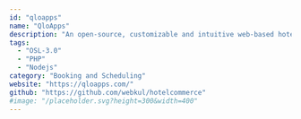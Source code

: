 ```yaml
---
id: "qloapps"
name: "QloApps"
description: "An open-source, customizable and intuitive web-based hotel reservation system and a booking engine."
tags:
  - "OSL-3.0"
  - "PHP"
  - "Nodejs"
category: "Booking and Scheduling"
website: "https://qloapps.com/"
github: "https://github.com/webkul/hotelcommerce"
#image: "/placeholder.svg?height=300&width=400"
---
```


